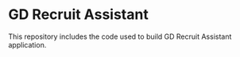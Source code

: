 # GD Recruit Assistant
This repository includes the code used to build GD Recruit Assistant application.
